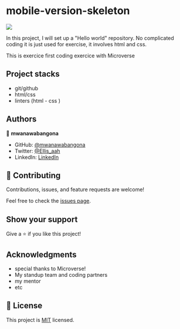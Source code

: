 # mobile-version-skeleton
![](https://img.shields.io/badge/Microverse-blueviolet)



In this project, I will set up a "Hello world" repository. No complicated coding it is just used for exercise, it involves html and css.



This is exercice first coding exercice with Microverse

## Project stacks

- git/github
- html/css
- linters (html - css )



## Authors

👤 **mwanawabangona**

- GitHub: [@mwanawabangona](https://github.com/mwanawabangona)
- Twitter: [@Ellis_aah](https://twitter.com/Ellis_aah)
- LinkedIn: [LinkedIn](https://www.linkedin.com/in/ellis-ng-ona-50a600152/)


## 🤝 Contributing

Contributions, issues, and feature requests are welcome!

Feel free to check the [issues page](../../issues/).

## Show your support

Give a ⭐️ if you like this project!

## Acknowledgments

- special thanks to Microverse! 
- My standup team  and coding partners
- my mentor
- etc

## 📝 License

This project is [MIT](./MIT.md) licensed.

